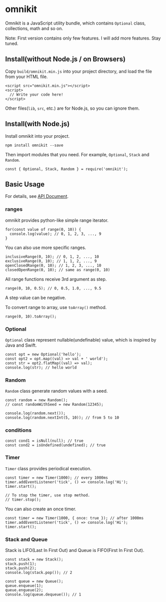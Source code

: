 # omnikit

Omnikit is a JavaScript utility bundle, which contains `Optional` class, collections, math and so on.

Note: First version contains only few features. I will add more features. Stay tuned.

## Install(without Node.js / on Browsers)

Copy `build/omnikit.min.js` into your project directory,
and load the file from your HTML file.

```
<script src="omnikit.min.js"></script>
<script>
  // Write your code here!
</script>
```

Other files(`lib`, `src`, etc.) are for Node.js, so you can ignore them.

## Install(with Node.js)

Install omnikit into your project.

```
npm install omnikit --save
```

Then import modules that you need. For example, `Optional`, `Stack` and `Random`.

```
const { Optional, Stack, Random } = require('omnikit');
```

## Basic Usage

For details, see [API Document](https://kotofurumiya.github.io/omnikit/).

### ranges

omnikit provides python-like simple range iterator.

```
for(const value of range(0, 10)) {
  console.log(value); // 0, 1, 2, 3, ..., 9
}
```

You can also use more specific ranges.

```
inclusiveRange(0, 10); // 0, 1, 2, ..., 10
exclusiveRange(0, 10); // 1, 1, 2, ..., 9
openClosedRange(0, 10); // 1, 2, 3, ..., 10
closedOpenRange(0, 10); // same as range(0, 10)
```

All range functions receive 3rd argument as step.

```
range(0, 10, 0.5); // 0, 0.5, 1.0, ..., 9.5
```

A step value can be negative.

To convert range to array, use `toArray()` method.

```
range(0, 10).toArray();
```

### Optional

`Optional` class represent nullable(undefinable) value, which is inspired by Java and Swift.

```
const opt = new Optional('hello');
const opt2 = opt.map((val) => val + ' world');
const str = opt2.flatMap((val) => val);
console.log(str); // hello world
```

### Random

`Random` class generate random values with a seed.

```
const random = new Random();
// const randomWithSeed = new Random(12345);

console.log(random.next());
console.log(random.nextInt(5, 10)); // from 5 to 10
```

### conditions

```
const cond1 = isNull(null); // true
const cond2 = isUndefined(undefined); // true
```

### Timer

`Timer` class provides periodical execution.

```
const timer = new Timer(1000); // every 1000ms
timer.addEventListener('tick', () => console.log('Hi');
timer.start();

// To stop the timer, use stop method.
// timer.stop();
```

You can also create an once timer.

```
const timer = new Timer(1000, { once: true }); // after 1000ms
timer.addEventListener('tick', () => console.log('Hi');
timer.start();
```

### Stack and Queue

Stack is LIFO(Last In First Out) and Queue is FIFO(First In First Out).

```
const stack = new Stack();
stack.push(1);
stack.push(2);
console.log(stack.pop()); // 2

const queue = new Queue();
queue.enqueue(1);
queue.enqueue(2);
console.log(queue.dequeue()); // 1
```